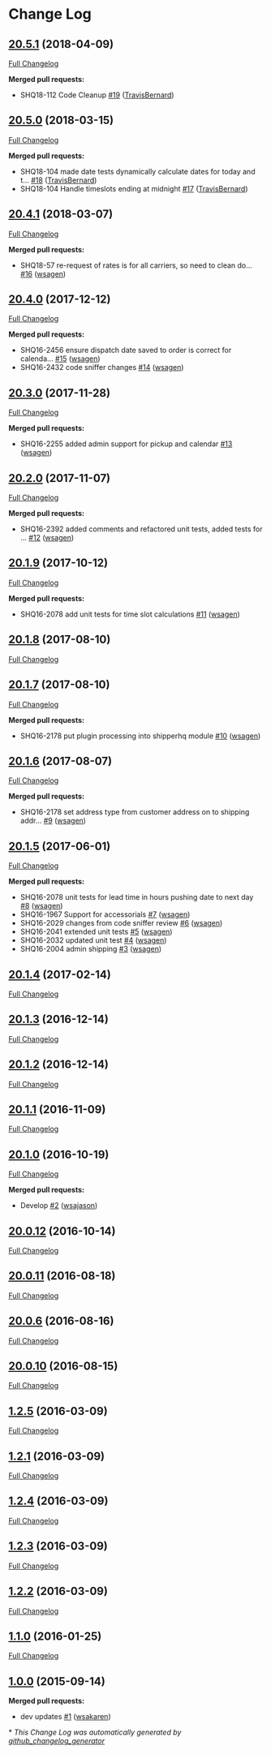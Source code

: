 # Change Log

## [20.5.1](https://github.com/webshopapps/module-common/tree/20.5.1) (2018-04-09)
[Full Changelog](https://github.com/webshopapps/module-common/compare/20.5.0...20.5.1)

**Merged pull requests:**

- SHQ18-112 Code Cleanup [\#19](https://github.com/webshopapps/module-common/pull/19) ([TravisBernard](https://github.com/TravisBernard))

## [20.5.0](https://github.com/webshopapps/module-common/tree/20.5.0) (2018-03-15)
[Full Changelog](https://github.com/webshopapps/module-common/compare/20.4.1...20.5.0)

**Merged pull requests:**

- SHQ18-104 made date tests dynamically calculate dates for today and t… [\#18](https://github.com/webshopapps/module-common/pull/18) ([TravisBernard](https://github.com/TravisBernard))
- SHQ18-104 Handle timeslots ending at midnight [\#17](https://github.com/webshopapps/module-common/pull/17) ([TravisBernard](https://github.com/TravisBernard))

## [20.4.1](https://github.com/webshopapps/module-common/tree/20.4.1) (2018-03-07)
[Full Changelog](https://github.com/webshopapps/module-common/compare/20.4.0...20.4.1)

**Merged pull requests:**

- SHQ18-57 re-request of rates is for all carriers, so need to clean do… [\#16](https://github.com/webshopapps/module-common/pull/16) ([wsagen](https://github.com/wsagen))

## [20.4.0](https://github.com/webshopapps/module-common/tree/20.4.0) (2017-12-12)
[Full Changelog](https://github.com/webshopapps/module-common/compare/20.3.0...20.4.0)

**Merged pull requests:**

- SHQ16-2456 ensure dispatch date saved to order is correct for calenda… [\#15](https://github.com/webshopapps/module-common/pull/15) ([wsagen](https://github.com/wsagen))
- SHQ16-2432 code sniffer changes [\#14](https://github.com/webshopapps/module-common/pull/14) ([wsagen](https://github.com/wsagen))

## [20.3.0](https://github.com/webshopapps/module-common/tree/20.3.0) (2017-11-28)
[Full Changelog](https://github.com/webshopapps/module-common/compare/20.2.0...20.3.0)

**Merged pull requests:**

- SHQ16-2255 added admin support for pickup and calendar [\#13](https://github.com/webshopapps/module-common/pull/13) ([wsagen](https://github.com/wsagen))

## [20.2.0](https://github.com/webshopapps/module-common/tree/20.2.0) (2017-11-07)
[Full Changelog](https://github.com/webshopapps/module-common/compare/20.1.9...20.2.0)

**Merged pull requests:**

- SHQ16-2392 added comments and refactored unit tests, added tests for … [\#12](https://github.com/webshopapps/module-common/pull/12) ([wsagen](https://github.com/wsagen))

## [20.1.9](https://github.com/webshopapps/module-common/tree/20.1.9) (2017-10-12)
[Full Changelog](https://github.com/webshopapps/module-common/compare/20.1.8...20.1.9)

**Merged pull requests:**

- SHQ16-2078 add unit tests for time slot calculations [\#11](https://github.com/webshopapps/module-common/pull/11) ([wsagen](https://github.com/wsagen))

## [20.1.8](https://github.com/webshopapps/module-common/tree/20.1.8) (2017-08-10)
[Full Changelog](https://github.com/webshopapps/module-common/compare/20.1.7...20.1.8)

## [20.1.7](https://github.com/webshopapps/module-common/tree/20.1.7) (2017-08-10)
[Full Changelog](https://github.com/webshopapps/module-common/compare/20.1.6...20.1.7)

**Merged pull requests:**

- SHQ16-2178 put plugin processing into shipperhq module [\#10](https://github.com/webshopapps/module-common/pull/10) ([wsagen](https://github.com/wsagen))

## [20.1.6](https://github.com/webshopapps/module-common/tree/20.1.6) (2017-08-07)
[Full Changelog](https://github.com/webshopapps/module-common/compare/20.1.5...20.1.6)

**Merged pull requests:**

- SHQ16-2178 set address type from customer address on to shipping addr… [\#9](https://github.com/webshopapps/module-common/pull/9) ([wsagen](https://github.com/wsagen))

## [20.1.5](https://github.com/webshopapps/module-common/tree/20.1.5) (2017-06-01)
[Full Changelog](https://github.com/webshopapps/module-common/compare/20.1.4...20.1.5)

**Merged pull requests:**

- SHQ16-2078 unit tests for lead time in hours pushing date to next day [\#8](https://github.com/webshopapps/module-common/pull/8) ([wsagen](https://github.com/wsagen))
- SHQ16-1967 Support for accessorials [\#7](https://github.com/webshopapps/module-common/pull/7) ([wsagen](https://github.com/wsagen))
- SHQ16-2029 changes from code sniffer review [\#6](https://github.com/webshopapps/module-common/pull/6) ([wsagen](https://github.com/wsagen))
- SHQ16-2041 extended unit tests [\#5](https://github.com/webshopapps/module-common/pull/5) ([wsagen](https://github.com/wsagen))
- SHQ16-2032 updated unit test [\#4](https://github.com/webshopapps/module-common/pull/4) ([wsagen](https://github.com/wsagen))
- SHQ16-2004 admin shipping [\#3](https://github.com/webshopapps/module-common/pull/3) ([wsagen](https://github.com/wsagen))

## [20.1.4](https://github.com/webshopapps/module-common/tree/20.1.4) (2017-02-14)
[Full Changelog](https://github.com/webshopapps/module-common/compare/20.1.3...20.1.4)

## [20.1.3](https://github.com/webshopapps/module-common/tree/20.1.3) (2016-12-14)
[Full Changelog](https://github.com/webshopapps/module-common/compare/20.1.2...20.1.3)

## [20.1.2](https://github.com/webshopapps/module-common/tree/20.1.2) (2016-12-14)
[Full Changelog](https://github.com/webshopapps/module-common/compare/20.1.1...20.1.2)

## [20.1.1](https://github.com/webshopapps/module-common/tree/20.1.1) (2016-11-09)
[Full Changelog](https://github.com/webshopapps/module-common/compare/20.1.0...20.1.1)

## [20.1.0](https://github.com/webshopapps/module-common/tree/20.1.0) (2016-10-19)
[Full Changelog](https://github.com/webshopapps/module-common/compare/20.0.12...20.1.0)

**Merged pull requests:**

- Develop [\#2](https://github.com/webshopapps/module-common/pull/2) ([wsajason](https://github.com/wsajason))

## [20.0.12](https://github.com/webshopapps/module-common/tree/20.0.12) (2016-10-14)
[Full Changelog](https://github.com/webshopapps/module-common/compare/20.0.11...20.0.12)

## [20.0.11](https://github.com/webshopapps/module-common/tree/20.0.11) (2016-08-18)
[Full Changelog](https://github.com/webshopapps/module-common/compare/20.0.6...20.0.11)

## [20.0.6](https://github.com/webshopapps/module-common/tree/20.0.6) (2016-08-16)
[Full Changelog](https://github.com/webshopapps/module-common/compare/20.0.10...20.0.6)

## [20.0.10](https://github.com/webshopapps/module-common/tree/20.0.10) (2016-08-15)
[Full Changelog](https://github.com/webshopapps/module-common/compare/1.2.5...20.0.10)

## [1.2.5](https://github.com/webshopapps/module-common/tree/1.2.5) (2016-03-09)
[Full Changelog](https://github.com/webshopapps/module-common/compare/1.2.1...1.2.5)

## [1.2.1](https://github.com/webshopapps/module-common/tree/1.2.1) (2016-03-09)
[Full Changelog](https://github.com/webshopapps/module-common/compare/1.2.4...1.2.1)

## [1.2.4](https://github.com/webshopapps/module-common/tree/1.2.4) (2016-03-09)
[Full Changelog](https://github.com/webshopapps/module-common/compare/1.2.3...1.2.4)

## [1.2.3](https://github.com/webshopapps/module-common/tree/1.2.3) (2016-03-09)
[Full Changelog](https://github.com/webshopapps/module-common/compare/1.2.2...1.2.3)

## [1.2.2](https://github.com/webshopapps/module-common/tree/1.2.2) (2016-03-09)
[Full Changelog](https://github.com/webshopapps/module-common/compare/1.1.0...1.2.2)

## [1.1.0](https://github.com/webshopapps/module-common/tree/1.1.0) (2016-01-25)
[Full Changelog](https://github.com/webshopapps/module-common/compare/1.0.0...1.1.0)

## [1.0.0](https://github.com/webshopapps/module-common/tree/1.0.0) (2015-09-14)
**Merged pull requests:**

- dev updates [\#1](https://github.com/webshopapps/module-common/pull/1) ([wsakaren](https://github.com/wsakaren))



\* *This Change Log was automatically generated by [github_changelog_generator](https://github.com/skywinder/Github-Changelog-Generator)*